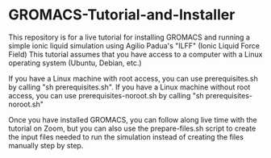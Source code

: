 # GROMACS-Tutorial-and-Installer
This repository is for a live tutorial for installing GROMACS and running a simple ionic liquid simulation using Agilio Padua's "ILFF" (Ionic Liquid Force Field)
This tutorial assumes that you have access to a computer with a Linux operating system (Ubuntu, Debian, etc.)

If you have a Linux machine with root access, you can use prerequisites.sh by calling "sh prerequisites.sh".
If you have a Linux machine without root access, you can use prerequisites-noroot.sh by calling "sh prerequisites-noroot.sh"

Once you have installed GROMACS, you can follow along live time with the tutorial on Zoom, but you can also use the prepare-files.sh script to create the input files needed to run the simulation instead of creating the files manually step by step.
